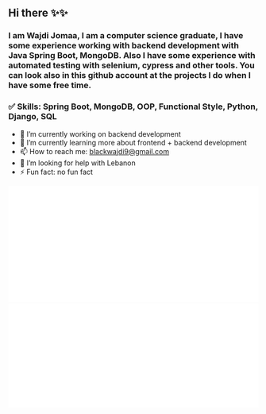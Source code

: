 ## Hi there ✨✨

### I am Wajdi Jomaa, I am a computer science graduate, I have some experience working with backend development with Java Spring Boot, MongoDB. Also I have some experience with automated testing with selenium, cypress and other tools. You can look also in this github account at the projects I do when I have some free time.

### ✅ Skills: Spring Boot, MongoDB, OOP, Functional Style, Python, Django, SQL

- 🔭 I’m currently working on backend development
- 🌱 I’m currently learning more about frontend + backend development
- 📫 How to reach me: blackwajdi9@gmail.com
- 🤔 I’m looking for help with Lebanon
- ⚡ Fun fact: no fun fact

![Metrics](/metrics.classic.svg)
![Metrics](/metrics.plugin.isocalendar.svg)

